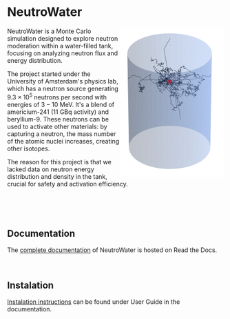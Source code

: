 # NeutroWater


<img align="right" src="docs/docs/figures/tank_sim.png">

NeutroWater is a Monte Carlo simulation designed to explore neutron moderation within a water-filled tank, focusing on analyzing neutron flux and energy distribution.

The project started under the University of Amsterdam's physics lab, which has a neutron source generating $9.3×10^5$ neutrons per second with energies of $3-10$ MeV. It's a blend of americium-241 (11 GBq activity) and beryllium-9. These neutrons can be used to activate other materials: by capturing a neutron, the mass number of the atomic nuclei increases, creating other isotopes. 

The reason for this project is that we lacked data on neutron energy distribution and density in the tank, crucial for safety and activation efficiency.

<br />
<br />
<br />

## Documentation

The [complete documentation](https://derkniessink.github.io/Neutrons/) of NeutroWater is hosted on Read the Docs.

<br />

## Instalation

[Instalation instructions](https://derkniessink.github.io/NeutroWater/user_guide/) can be found under User Guide in the documentation.
